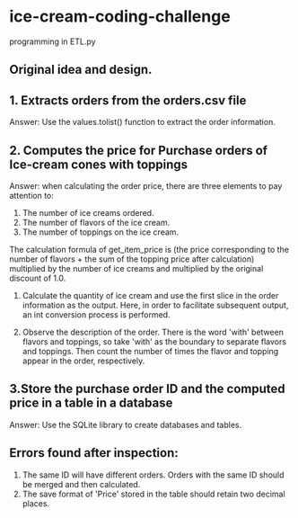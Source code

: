 # ice-cream-coding-challenge

programming in ETL.py

## Original idea and design.
## 1. Extracts orders from the orders.csv file

Answer: Use the values.tolist() function to extract the order information.

## 2. Computes the price for Purchase orders of Ice-cream cones with toppings

Answer: when calculating the order price, there are three elements to pay attention to:
1) The number of ice creams ordered.
2) The number of flavors of the ice cream.
3) The number of toppings on the ice cream.

The calculation formula of get_item_price is (the price corresponding to the number of flavors + the sum of the topping price after calculation) multiplied by the number of ice creams and multiplied by the original discount of 1.0.


1. Calculate the quantity of ice cream and use the first slice in the order information as the output. Here, in order to facilitate subsequent output, an int conversion process is performed.

2. Observe the description of the order.
There is the word 'with' between flavors and toppings, so take 'with' as the boundary to separate flavors and toppings.
Then count the number of times the flavor and topping appear in the order, respectively.


## 3.Store the purchase order ID and the computed price in a table in a database

Answer: Use the SQLite library to create databases and tables.


## Errors found after inspection:

1. The same ID will have different orders. Orders with the same ID should be merged and then calculated.
2. The save format of 'Price' stored in the table should retain two decimal places.
